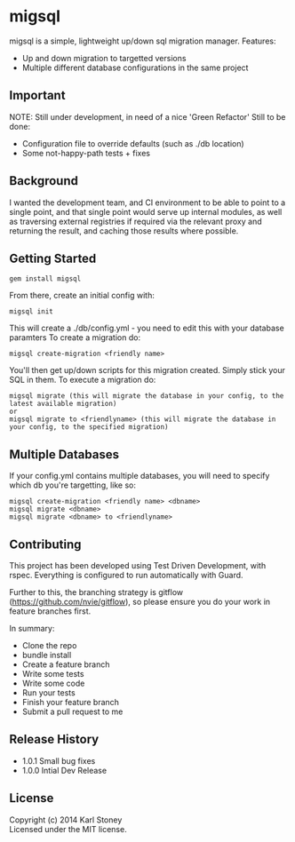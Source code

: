 # migsql 
migsql is a simple, lightweight up/down sql migration manager.
Features:
  - Up and down migration to targetted versions
  - Multiple different database configurations in the same project

## Important
NOTE: Still under development, in need of a nice 'Green Refactor'
Still to be done:
  - Configuration file to override defaults (such as ./db location)
  - Some not-happy-path tests + fixes

## Background
I wanted the development team, and CI environment to be able to point to a single point, and that single point would serve up internal modules, as well as traversing external registries if required via the relevant proxy and returning the result, and caching those results where possible.

## Getting Started
```
gem install migsql
```
From there, create an initial config with:
```
migsql init
```
This will create a ./db/config.yml - you need to edit this with your database paramters
To create a migration do:
```
migsql create-migration <friendly name>
```
You'll then get up/down scripts for this migration created.  Simply stick your SQL in them.
To execute a migration do:
```
migsql migrate (this will migrate the database in your config, to the latest available migration)
or
migsql migrate to <friendlyname> (this will migrate the database in your config, to the specified migration)
```
## Multiple Databases
If your config.yml contains multiple databases, you will need to specify which db you're targetting, like so:
```
migsql create-migration <friendly name> <dbname>
migsql migrate <dbname>
migsql migrate <dbname> to <friendlyname>
```

## Contributing
This project has been developed using Test Driven Development, with rspec.
Everything is configured to run automatically with Guard.

Further to this, the branching strategy is gitflow (https://github.com/nvie/gitflow), so please ensure you do your work in feature branches first.

In summary:
  - Clone the repo
  - bundle install
  - Create a feature branch
  - Write some tests
  - Write some code
  - Run your tests 
  - Finish your feature branch
  - Submit a pull request to me

## Release History
  - 1.0.1 Small bug fixes
  - 1.0.0 Intial Dev Release

## License
Copyright (c) 2014 Karl Stoney  
Licensed under the MIT license.
